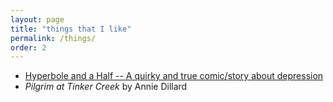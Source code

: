 ```yaml
---
layout: page
title: "things that I like"
permalink: /things/
order: 2
---
```


- [Hyperbole and a Half -- A quirky and true comic/story about depression](http://hyperboleandahalf.blogspot.com/2013/05/depression-part-two.html?m=1)
- *Pilgrim at Tinker Creek* by Annie Dillard